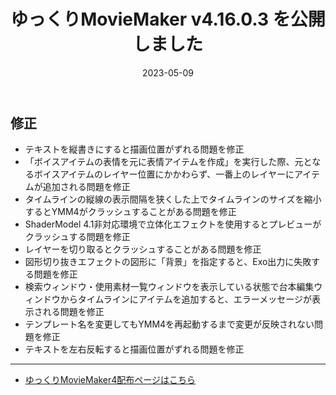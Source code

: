 ﻿---
title: ゆっくりMovieMaker v4.16.0.3 を公開しました
date: 2023-05-09
tags: [YMM4,お知らせ]
---
## 修正
- テキストを縦書きにすると描画位置がずれる問題を修正
- 「ボイスアイテムの表情を元に表情アイテムを作成」を実行した際、元となるボイスアイテムのレイヤー位置にかかわらず、一番上のレイヤーにアイテムが追加される問題を修正
- タイムラインの縦線の表示間隔を狭くした上でタイムラインのサイズを縮小するとYMM4がクラッシュすることがある問題を修正
- ShaderModel 4.1非対応環境で立体化エフェクトを使用するとプレビューがクラッシュする問題を修正
- レイヤーを切り取るとクラッシュすることがある問題を修正
- 図形切り抜きエフェクトの図形に「背景」を指定すると、Exo出力に失敗する問題を修正
- 検索ウィンドウ・使用素材一覧ウィンドウを表示している状態で台本編集ウィンドウからタイムラインにアイテムを追加すると、エラーメッセージが表示される問題を修正
- テンプレート名を変更してもYMM4を再起動するまで変更が反映されない問題を修正
- テキストを左右反転すると描画位置がずれる問題を修正

---

- [ゆっくりMovieMaker4配布ページはこちら](../index.md)